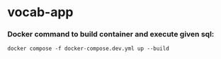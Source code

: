# vocab-app

### Docker command to build container and execute given sql:

`docker compose -f docker-compose.dev.yml up --build`